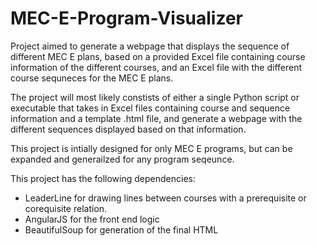 # MEC-E-Program-Visualizer

Project aimed to generate a webpage that displays the sequence of different MEC E plans, based on a provided 
Excel file containing course information of the different courses, and an Excel file with the different course
sequneces for the MEC E plans.

The project will most likely constists of either a single Python script or executable that takes in Excel files containing course 
and sequence information and a template .html file, and generate a webpage with the different sequences displayed based on that
information.

This project is intially designed for only MEC E programs, but can be expanded and generailzed for any program seqeunce.

This project has the following dependencies:
  - LeaderLine for drawing lines between courses with a prerequisite or corequisite relation.
  - AngularJS for the front end logic
  - BeautifulSoup for generation of the final HTML

